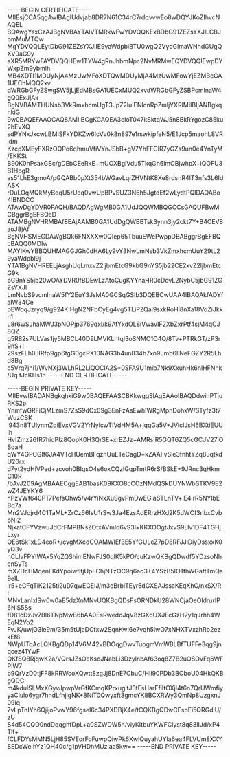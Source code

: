 
-----BEGIN CERTIFICATE-----
MIIEsjCCA5qgAwIBAgIUdvjab8DR7N61C34rC7rdqvvwEo8wDQYJKoZIhvcNAQEL
BQAwgYsxCzAJBgNVBAYTAlVTMRkwFwYDVQQKExBDbG91ZEZsYXJlLCBJbmMuMTQw
MgYDVQQLEytDbG91ZEZsYXJlIE9yaWdpbiBTU0wgQ2VydGlmaWNhdGUgQXV0aG9y
aXR5MRYwFAYDVQQHEw1TYW4gRnJhbmNpc2NvMRMwEQYDVQQIEwpDYWxpZm9ybmlh
MB4XDTI1MDUyNjA4MzUwMFoXDTQwMDUyMjA4MzUwMFowYjEZMBcGA1UEChMQQ2xv
dWRGbGFyZSwgSW5jLjEdMBsGA1UECxMUQ2xvdWRGbGFyZSBPcmlnaW4gQ0ExJjAk
BgNVBAMTHUNsb3VkRmxhcmUgT3JpZ2luIENlcnRpZmljYXRlMIIBIjANBgkqhkiG
9w0BAQEFAAOCAQ8AMIIBCgKCAQEA3cIoT047kSktqWJ5n8BkRYgozC85ku2bEvXQ
sdPYNxJxcwLBMISFkYDKZw6IcVv0k8n897e1rswkipfeN5/E1Jcp5maohL8VRldm
KzcpXMEyFXRzOQPo6qhmuVfiVYnJSbB+gV7YhFFCIR7yGZs9un0e4YnTyM/EKKSt
B90K0hPsaxGSc/gDEbCEeRkE+mUOXBgiVdu5TkqGh6lmOBjwhpX+iQOFU3B1HpgR
as51LhE3gmoA/pGQABb0pXt354bWGavLqrZHVNtK8Xe8rdsnR4lT3nfs3L6IdASK
rDuLOqMQkMyBqqU5rUeq0vwUpBPvSUZ3N6h5JgtdEf2wLydtPQIDAQABo4IBNDCC
ATAwDgYDVR0PAQH/BAQDAgWgMB0GA1UdJQQWMBQGCCsGAQUFBwMCBggrBgEFBQcD
ATAMBgNVHRMBAf8EAjAAMB0GA1UdDgQWBBTsk3ynn3jy2ckt7Y+B4CEV8aoJ8jAf
BgNVHSMEGDAWgBQk6FNXXXw0QIep65TbuuEWePwppDBABggrBgEFBQcBAQQ0MDIw
MAYIKwYBBQUHMAGGJGh0dHA6Ly9vY3NwLmNsb3VkZmxhcmUuY29tL29yaWdpbl9j
YTA1BgNVHREELjAsghUqLmxvZ2ljbmEtcG9kbG9nYS5jb22CE2xvZ2ljbmEtcG9k
bG9nYS5jb20wOAYDVR0fBDEwLzAtoCugKYYnaHR0cDovL2NybC5jbG91ZGZsYXJl
LmNvbS9vcmlnaW5fY2EuY3JsMA0GCSqGSIb3DQEBCwUAA4IBAQAkfADYfalW34Ce
pEWoqJzryq9/g924KIHgN2NFbCyEg4vg5TLiPZQai9sxkRoHl8nXa18VoZiJkkn1
u8r6wSJhaMWJ3pNOPjp3769qxl/k9AtYxdOL8iVwavIF2XbZxrPtf4sjM4qCJ8QZ
g5R82s7ULVas1jy5MBCL40D9LMVKLhtqI3oSNMO1O4Q/8Tv+PTRkGT/zP3r9nS+l
29szFLh0JIRfp9gp6tgG0gcPX10NAG3b4un834h7xn9umb6llNeFGZY2R5Lhd8Bg
c5Vrq7jhi1/WvNXj3WLhRL2LiQOClA2S+0SFA9U1mib7Nk9XxuhHk6nlHFNnk/Uq
tJcKHs1h
-----END CERTIFICATE-----


-----BEGIN PRIVATE KEY-----
MIIEvwIBADANBgkqhkiG9w0BAQEFAASCBKkwggSlAgEAAoIBAQDdwihPTjuRKS2p
YnmfwGRFiCjMLzmS7ZsS9dCx09g3EnFzAsEwhIWRgMpnDohxW/STyfz3t7WuzCSK
l943n8TUlynmZqiEvxVGV2YrNylcwTIVdHM5A+jqqGa5V+JViclJsH6BXtiEUUIh
HvIZmz26fR7hidPIz8QopK0H3QrSE+xrEZJz+AMRsIR5GQT6ZQ5cGCJV27lOSoaH
qWY4GPCGlf6JA4VTcHUemBFqznUuETeCagD+kZAAFvSle3fnhtYZq8uqtkdU20rx
d7yt2ydHiVPed+zcvoh0BIqsO4s6oxCQzIGqpTmtR6rS/BSkE+9JRnc3qHkmC10R
/bAvJ209AgMBAAECggEAB1basK09KXO8cCOzNMdQSkDUYNWbSTKV9E2wZ4JEYKY6
nPzVWf640PT7PefsOhw5/v4rYiNxXuSgvPmDwEGIaSTLnTV+lE4irR5NYlbEBq7a
Mn2VJqjrd4C1TaML+ZrCz66IsU1rSw3Ja4EzsAdERrzHXd2K5dWCf3nbxCvbpNI2
NjxatCFYVzwuJdCrFMPBNsZOtxAVmld6vS3l+KKXOOgtJxvS9Llv1DF4TGHjLxyr
OE6tSk1xLD4eoR+/cvgMXedCOAMWlEf3E5YfGULeZ7pD8RFJJlDiyDssxxK0yQ3v
nCLIvFPYIWAx5YqZQShimENwFJS0qlK5kPO/cuKzwQKBgQDwdf5YDzsoNhenSyTs
mXZDcHMqenLKdYpoiwtltjUpFChjNTzOC9q6aq3+4YSzB5IOTthWGaftTmQa9eIL
lr5+eCFqTiK2125ti2uD7qwEGEIJ/m3oBrblTEyr5dGXSAJssaKEqXhC/nxSX/RE
MNvLanIxlSw0w0aE5dzXnMNvUQKBgQDsFsORNDkU28WNCjaOeOldrurIP6NlS5Ss
fD81cDzJv7BI6TNpMwB6bAA0EsRweddJqV8zGXdUXJEcGzH2y1qJrhh4WEqN2Yo2
FvJK/uwjO3le9m/35m5tUjaDCfxw2SqnKwI6e7yqh5IwO7xNHXTVxzhRb2ezkEf8
NWpUTqAcLQKBgQDp14V6M42vBDOqgDwvTuogmVmWBLBfTUFFe3qg9jnqcez41YwF
QKf8Q8RjqwK2a/VQrsJZsOeKsoJNabLi3DzylnbAf63oq8Z7B2uOSOvFq6WFPIW7
b9QrVzD0tjFF8kRRWcoXQwtt8zgJj8DnE7CbuC/HIi90PDb3BOboU04HkQKBgQDC
m4kdulSLMxXGyvJpwpVrGfKCmqKPrxugitJ3tEsHarFfiItOXjI4t6n7QrUWmfiy
yaCluIo6ygr7hhdLfhjlgNK+8NiT0Qwyxft3gmcYK8BCXRWy3QmNp8UzgxnJ09lq
7vLpTnIYh6QjijoPvwY96fgseI6c34PXDBjX4e/tCQKBgQDwCFspEi5QRGdlU/zU
S4d54CQO0ndDqqghfDpL+a0SZWDW5h/viyKItbuYKWFClyst8q83lIJd/xP4Tlf+
fCLFDYsMMN5LjH85SVEorFoFuwpQiwPk6XwlQuyahUYla6ea4FLVUm8XXYSEDcWe
hYz1QH40c/g1pVHDhMUzIaa5kw==
-----END PRIVATE KEY-----
